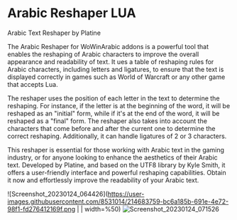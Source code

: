 # Arabic Reshaper LUA
Arabic Text Reshaper by Platine

The Arabic Reshaper for WoWinArabic addons is a powerful tool that enables the reshaping of Arabic characters to improve the overall appearance and readability of text. It ues a table of reshaping rules for Arabic characters, including letters and ligatures, to ensure that the text is displayed correctly in games such as World of Warcraft or any other game that accepts Lua.

The reshaper uses the position of each letter in the text to determine the reshaping. For instance, if the letter is at the beginning of the word, it will be reshaped as an "initial" form, while if it's at the end of the word, it will be reshaped as a "final" form. The reshaper also takes into account the characters that come before and after the current one to determine the correct reshaping. Additionally, it can handle ligatures of 2 or 3 characters.

This reshaper is essential for those working with Arabic text in the gaming industry, or for anyone looking to enhance the aesthetics of their Arabic text. Developed by Platine, and based on the UTF8 library by Kyle Smith, it offers a user-friendly interface and powerful reshaping capabilities. Obtain it now and effortlessly improve the readability of your Arabic text.

![Screenshot_20230124_064426](https://user-images.githubusercontent.com/8531014/214683759-bc6a185b-691e-4e72-98f1-fd276412169f.png | | width=%50)
![Screenshot_20230124_071526](https://user-images.githubusercontent.com/8531014/214683771-ff7fc9d9-616a-47c3-ae57-5570c957873f.png)

